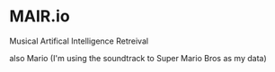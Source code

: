 # MAIR.io

Musical Artifical Intelligence Retreival 

also Mario (I'm using the soundtrack to Super Mario Bros as my data) 
